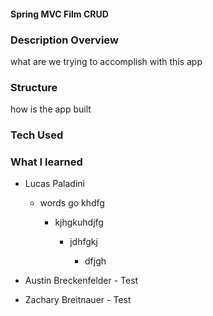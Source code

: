 #### Spring MVC Film CRUD



### Description Overview
what are we trying to accomplish with this app
### Structure
how is the app built
### Tech Used

### What I learned

- Lucas Paladini
  - words go khdfg

    - kjhgkuhdjfg

      - jdhfgkj

        - dfjgh
- Austin Breckenfelder
          - Test

- Zachary Breitnauer
          - Test
